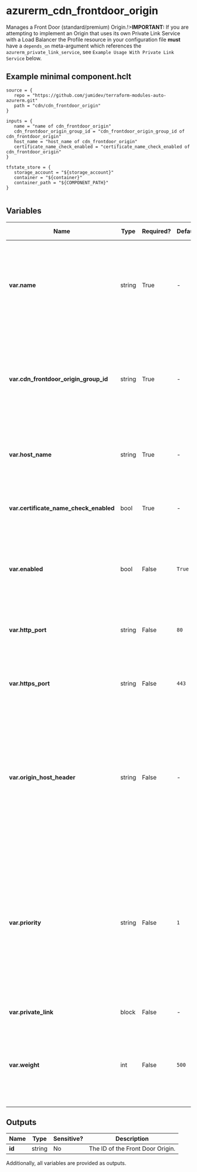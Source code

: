 # azurerm_cdn_frontdoor_origin

Manages a Front Door (standard/premium) Origin.!>**IMPORTANT:** If you are attempting to implement an Origin that uses its own Private Link Service with a Load Balancer the Profile resource in your configuration file **must** have a `depends_on` meta-argument which references the `azurerm_private_link_service`, see `Example Usage With Private Link Service` below.

## Example minimal component.hclt

```hcl
source = {
   repo = "https://github.com/jumidev/terraform-modules-auto-azurerm.git" 
   path = "cdn/cdn_frontdoor_origin" 
}

inputs = {
   name = "name of cdn_frontdoor_origin" 
   cdn_frontdoor_origin_group_id = "cdn_frontdoor_origin_group_id of cdn_frontdoor_origin" 
   host_name = "host_name of cdn_frontdoor_origin" 
   certificate_name_check_enabled = "certificate_name_check_enabled of cdn_frontdoor_origin" 
}

tfstate_store = {
   storage_account = "${storage_account}" 
   container = "${container}" 
   container_path = "${COMPONENT_PATH}" 
}


```

## Variables

| Name | Type | Required? |  Default  |  possible values |  Description |
| ---- | ---- | --------- |  ----------- | ----------- | ----------- |
| **var.name** | string | True | -  |  -  |  The name which should be used for this Front Door Origin. Changing this forces a new Front Door Origin to be created. | 
| **var.cdn_frontdoor_origin_group_id** | string | True | -  |  -  |  The ID of the Front Door Origin Group within which this Front Door Origin should exist. Changing this forces a new Front Door Origin to be created. | 
| **var.host_name** | string | True | -  |  -  |  The IPv4 address, IPv6 address or Domain name of the Origin. | 
| **var.certificate_name_check_enabled** | bool | True | -  |  -  |  Specifies whether certificate name checks are enabled for this origin. | 
| **var.enabled** | bool | False | `True`  |  `true`, `false`  |  Should the origin be enabled? Possible values are `true` or `false`. Defaults to `true`. | 
| **var.http_port** | string | False | `80`  |  -  |  The value of the HTTP port. Must be between `1` and `65535`. Defaults to `80`. | 
| **var.https_port** | string | False | `443`  |  -  |  The value of the HTTPS port. Must be between `1` and `65535`. Defaults to `443`. | 
| **var.origin_host_header** | string | False | -  |  -  |  The host header value (an IPv4 address, IPv6 address or Domain name) which is sent to the origin with each request. If unspecified the hostname from the request will be used. | 
| **var.priority** | string | False | `1`  |  -  |  Priority of origin in given origin group for load balancing. Higher priorities will not be used for load balancing if any lower priority origin is healthy. Must be between `1` and `5` (inclusive). Defaults to `1`. | 
| **var.private_link** | block | False | -  |  -  |  A `private_link` block. | 
| **var.weight** | int | False | `500`  |  -  |  The weight of the origin in a given origin group for load balancing. Must be between `1` and `1000`. Defaults to `500`. | 



## Outputs

| Name | Type | Sensitive? | Description |
| ---- | ---- | --------- | --------- |
| **id** | string | No  | The ID of the Front Door Origin. | 

Additionally, all variables are provided as outputs.
